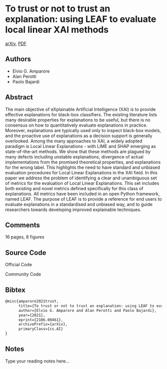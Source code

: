 
# To trust or not to trust an explanation: using LEAF to evaluate local linear XAI methods

[arXiv](https://arxiv.org/abs/2106.0461), [PDF](https://arxiv.org/pdf/2106.0461.pdf)

## Authors

- Elvio G. Amparore
- Alan Perotti
- Paolo Bajardi

## Abstract

The main objective of eXplainable Artificial Intelligence (XAI) is to provide effective explanations for black-box classifiers. The existing literature lists many desirable properties for explanations to be useful, but there is no consensus on how to quantitatively evaluate explanations in practice. Moreover, explanations are typically used only to inspect black-box models, and the proactive use of explanations as a decision support is generally overlooked. Among the many approaches to XAI, a widely adopted paradigm is Local Linear Explanations - with LIME and SHAP emerging as state-of-the-art methods. We show that these methods are plagued by many defects including unstable explanations, divergence of actual implementations from the promised theoretical properties, and explanations for the wrong label. This highlights the need to have standard and unbiased evaluation procedures for Local Linear Explanations in the XAI field. In this paper we address the problem of identifying a clear and unambiguous set of metrics for the evaluation of Local Linear Explanations. This set includes both existing and novel metrics defined specifically for this class of explanations. All metrics have been included in an open Python framework, named LEAF. The purpose of LEAF is to provide a reference for end users to evaluate explanations in a standardised and unbiased way, and to guide researchers towards developing improved explainable techniques.

## Comments

16 pages, 8 figures

## Source Code

Official Code



Community Code



## Bibtex

```tex
@misc{amparore2021trust,
      title={To trust or not to trust an explanation: using LEAF to evaluate local linear XAI methods}, 
      author={Elvio G. Amparore and Alan Perotti and Paolo Bajardi},
      year={2021},
      eprint={2106.00461},
      archivePrefix={arXiv},
      primaryClass={cs.AI}
}
```

## Notes

Type your reading notes here...


